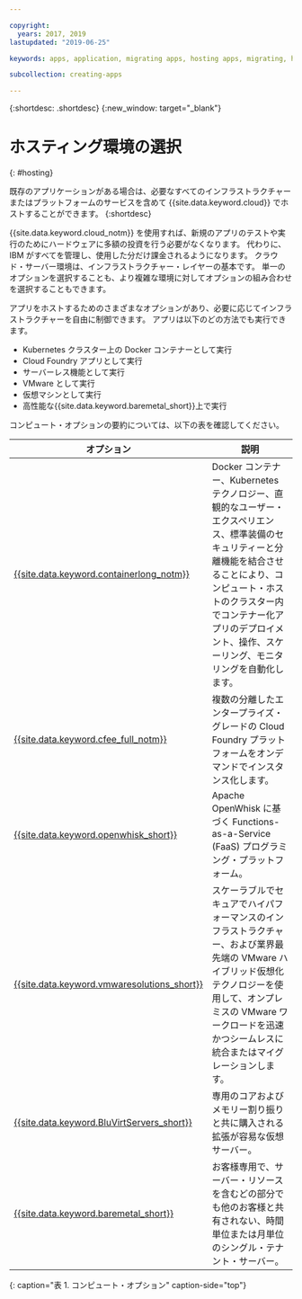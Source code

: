 ```yaml
---

copyright:
  years: 2017, 2019
lastupdated: "2019-06-25"

keywords: apps, application, migrating apps, hosting apps, migrating, hosting, migration

subcollection: creating-apps

---
```


{:shortdesc: .shortdesc}
{:new_window: target="_blank"}

# ホスティング環境の選択
{: #hosting}

既存のアプリケーションがある場合は、必要なすべてのインフラストラクチャーまたはプラットフォームのサービスを含めて {{site.data.keyword.cloud}} でホストすることができます。
{:shortdesc}

{{site.data.keyword.cloud_notm}} を使用すれば、新規のアプリのテストや実行のためにハードウェアに多額の投資を行う必要がなくなります。 代わりに、IBM がすべてを管理し、使用した分だけ課金されるようになります。 クラウド・サーバー環境は、インフラストラクチャー・レイヤーの基本です。 単一のオプションを選択することも、より複雑な環境に対してオプションの組み合わせを選択することもできます。 

アプリをホストするためのさまざまなオプションがあり、必要に応じてインフラストラクチャーを自由に制御できます。 アプリは以下のどの方法でも実行できます。

  * Kubernetes クラスター上の Docker コンテナーとして実行
  * Cloud Foundry アプリとして実行
  * サーバーレス機能として実行
  * VMware として実行
  * 仮想マシンとして実行
  * 高性能な{{site.data.keyword.baremetal_short}}上で実行 
<!--
{{site.data.keyword.baremetal_short}} are single-tenant, physical servers that are dedicated to a single customer. You control almost everything from the server host to the RAM and storage devices. These servers are used with workloads that require compute power over a sustained time, for example, several months.

Some example workloads include e-commerce, ERP, CRM, SCM, and financial services and regulatory applications.

{{site.data.keyword.BluVirtServers_short}} can be deployed as either as public or dedicated instances. With public instances, the resources of the server are shared with other customers, also known as a multi-tenant environment. Private instances dedicate the resources of the physical server to one customer who can have one or more virtual machines on the same server. These servers are ideal for workloads that run for a limited time, for example, a couple of weeks. Some workload examples are development and testing, backup and recovery, and disaster recovery. For more information about server options, see [Bare metal servers versus virtual servers: Choosing the best option for you](https://www.ibm.com/cloud/blog/bare-metal-virtual-servers-works){: new_window} ![External link icon](../icons/launch-glyph.svg "External link icon").
-->

コンピュート・オプションの要約については、以下の表を確認してください。

| オプション | 説明 | 
|--------|---------------|
| [{{site.data.keyword.containerlong_notm}}](/docs/containers?topic=containers-getting-started) | Docker コンテナー、Kubernetes テクノロジー、直観的なユーザー・エクスペリエンス、標準装備のセキュリティーと分離機能を結合させることにより、コンピュート・ホストのクラスター内でコンテナー化アプリのデプロイメント、操作、スケーリング、モニタリングを自動化します。 |
| [{{site.data.keyword.cfee_full_notm}}](/docs/cloud-foundry?topic=cloud-foundry-about) | 複数の分離したエンタープライズ・グレードの Cloud Foundry プラットフォームをオンデマンドでインスタンス化します。 |
| [{{site.data.keyword.openwhisk_short}}](/docs/openwhisk?topic=cloud-functions-getting_started) | Apache OpenWhisk に基づく Functions-as-a-Service (FaaS) プログラミング・プラットフォーム。 |
| [{{site.data.keyword.vmwaresolutions_short}}](/docs/services/vmwaresolutions?topic=vmware-solutions-getting-started) | スケーラブルでセキュアでハイパフォーマンスのインフラストラクチャー、および業界最先端の VMware ハイブリッド仮想化テクノロジーを使用して、オンプレミスの VMware ワークロードを迅速かつシームレスに統合またはマイグレーションします。 |
| [{{site.data.keyword.BluVirtServers_short}}](/docs/vsi?topic=virtual-servers-about-public-virtual-servers) | 専用のコアおよびメモリー割り振りと共に購入される拡張が容易な仮想サーバー。 |
| [{{site.data.keyword.baremetal_short}}](/docs/bare-metal?topic=bare-metal-about-bm)  | お客様専用で、サーバー・リソースを含むどの部分でも他のお客様と共有されない、時間単位または月単位のシングル・テナント・サーバー。 |
{: caption="表 1. コンピュート・オプション" caption-side="top"}

